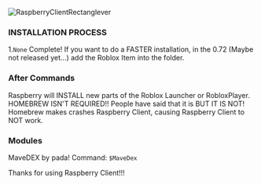 ![RaspberryClientRectanglever](https://github.com/samxCoding/Raspberry_Client/assets/100733048/c91fe7c0-fafe-4017-91ba-b31287079d73)


### INSTALLATION PROCESS
1.```None```
Complete! 
If you want to do a FASTER installation, in the 0.72 (Maybe not released yet...) add the Roblox Item into the folder.
### After Commands
Raspberry will INSTALL new parts of the Roblox Launcher or RobloxPlayer.
HOMEBREW ISN'T REQUIRED!!
People have said that it is BUT IT IS NOT! Homebrew makes crashes Raspberry Client, causing Raspberry Client to NOT work.
### Modules
MaveDEX by pada!
Command: ```$MaveDex```


Thanks for using Raspberry Client!!!

